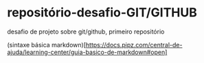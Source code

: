 # repositório-desafio-GIT/GITHUB
desafio de projeto sobre git/github, primeiro repositório

(sintaxe básica markdown)[https://docs.pipz.com/central-de-ajuda/learning-center/guia-basico-de-markdown#open]
